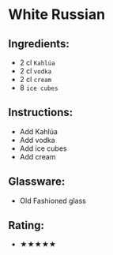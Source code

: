 # White Russian

## Ingredients:
- 2 cl `Kahlúa`
- 2 cl `vodka`
- 2 cl `cream`
- 8 `ice cubes`

## Instructions:
- Add Kahlúa
- Add vodka
- Add ice cubes
- Add cream

## Glassware:
- Old Fashioned glass

## Rating:
- ★★★★★